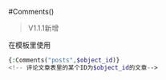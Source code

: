 #Comments()


> V1.1.1新增

在模板里使用
```php
{:Comments("posts",$object_id)}
<!-- 评论文章表里的某个ID为$object_id的文章-->
```